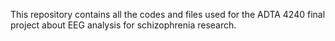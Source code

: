 This repository contains all the codes and files used for the ADTA 4240 final project about EEG analysis for schizophrenia research.
